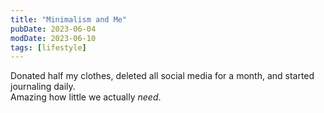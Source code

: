 ```yaml
---
title: "Minimalism and Me"
pubDate: 2023-06-04
modDate: 2023-06-10
tags: [lifestyle]
---
```


Donated half my clothes, deleted all social media for a month, and started journaling daily.  
Amazing how little we actually *need*.

